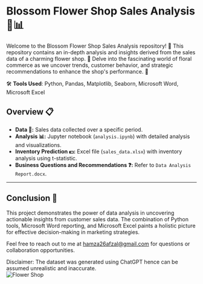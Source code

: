 # Blossom Flower Shop Sales Analysis 🌼📊

Welcome to the Blossom Flower Shop Sales Analysis repository! 🌸 This repository contains an in-depth analysis and insights derived from the sales data of a charming flower shop. 🌺 Delve into the fascinating world of floral commerce as we uncover trends, customer behavior, and strategic recommendations to enhance the shop's performance. 🌷

🛠️ **Tools Used**: Python, Pandas, Matplotlib, Seaborn, Microsoft Word, Microsoft Excel

## Overview 📋

- **Data 📄:** Sales data collected over a specific period.
- **Analysis 📊:** Jupyter notebook (`analysis.ipynb`) with detailed analysis and visualizations.
- **Inventory Prediction 💵:** Excel file (`sales_data.xlsx`) with inventory analysis using t-statistic.
- **Business Questions and Recommendations ❓:** Refer to `Data Analysis Report.docx`.

---

## Conclusion 🎉
This project demonstrates the power of data analysis in uncovering actionable insights from customer sales data. The combination of Python tools, Microsoft Word reporting, and Microsoft Excel paints a holistic picture for effective decision-making in marketing strategies.

Feel free to reach out to me at [hamza26afzal@gmail.com](mailto:hamza26afzal@gmail.com) for questions or collaboration opportunities.

Disclaimer: The dataset was generated using ChatGPT hence can be assumed unrealistic and inaccurate.
<br>
![Flower Shop]([https://earlyhours.co.uk/wp-content/uploads/Millie-Mackintosh-Hugo-Taylor-Wedding-Flower-designs-Early-Hours-London-1-of-1.jpg](https://earlyhours.co.uk/wp-content/uploads/Early-Hours-London-Spring-display-at-Bills-Soho-London-9-of-36.jpg)https://earlyhours.co.uk/wp-content/uploads/Early-Hours-London-Spring-display-at-Bills-Soho-London-9-of-36.jpg)
